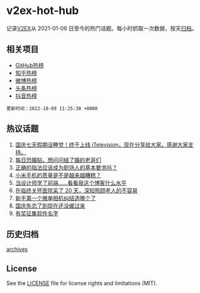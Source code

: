 # v2ex-hot-hub

 记录[V2EX](https://www.v2ex.com/)从 2021-01-06 日至今的热门话题。每小时抓取一次数据，按天[归档](archives)。
 
 ## 相关项目

- [GitHub热榜](https://github.com/snaildev/github-hot-hub)
- [知乎热榜](https://github.com/snaildev/zhihu-hot-hub)
- [微博热榜](https://github.com/snaildev/weibo-hot-hub)
- [头条热榜](https://github.com/snaildev/toutiao-hot-hub)
- [抖音热榜](https://github.com/snaildev/douyin-hot-hub)


 `更新时间：2022-10-09 11:25:38 +0800`

## 热议话题

1. [国庆七天假期没睡觉！终于上线 iTelevision，现在分享给大家。感谢大家支持。](https://www.v2ex.com/t/885414)
1. [每日恐婚贴，想问问结了婚的老哥们](https://www.v2ex.com/t/885297)
1. [正确的指法应该成为职场人的基本要求吗？](https://www.v2ex.com/t/885230)
1. [小米手机的质量是不是越来越糟糕？](https://www.v2ex.com/t/885250)
1. [当设计师学了前端……看看我这个博客什么水平](https://www.v2ex.com/t/885217)
1. [在临终关怀医院呆了 20 天，深知照顾老人的不容易](https://www.v2ex.com/t/885433)
1. [新手第一个微单相机纠结选哪个了](https://www.v2ex.com/t/885355)
1. [国庆失恋了到现在还没缓过来](https://www.v2ex.com/t/885269)
1. [有奖征集软件名字](https://www.v2ex.com/t/885384)

## 历史归档

[archives](archives)

## License

See the [LICENSE](LICENSE) file for license rights and limitations (MIT).
